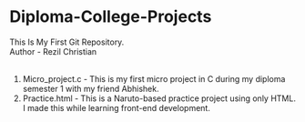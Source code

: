 # Diploma-College-Projects
This Is My First Git Repository.
<br>
Author - Rezil Christian 
<br><br>
1. Micro_project.c - This is my first micro project in C during my diploma semester 1 with my friend Abhishek.
2. Practice.html - This is a Naruto-based practice project using only HTML. I made this while learning front-end development.
